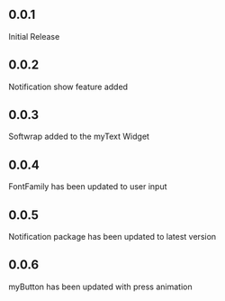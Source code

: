 ## 0.0.1

Initial Release

## 0.0.2

Notification show feature added

## 0.0.3

Softwrap added to the myText Widget

## 0.0.4

FontFamily has been updated to user input

## 0.0.5

Notification package has been updated to latest version

## 0.0.6

myButton has been updated with press animation
